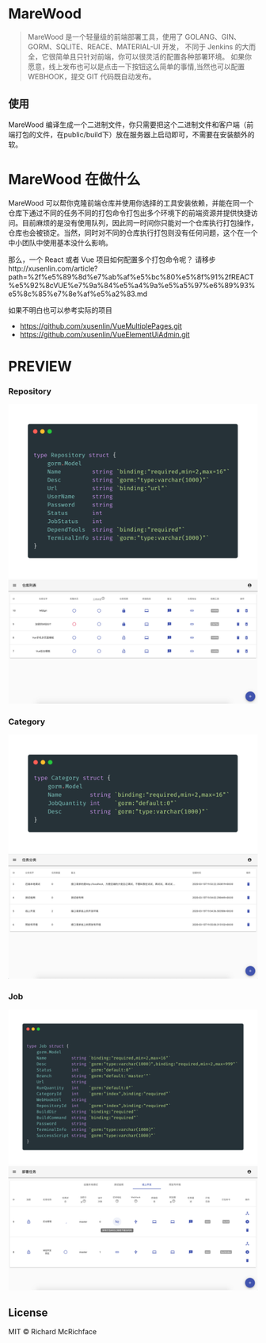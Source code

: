 # MareWood
>MareWood 是一个轻量级的前端部署工具，使用了 GOLANG、GIN、GORM、SQLITE、REACE、MATERIAL-UI 开发，
不同于 Jenkins 的大而全，它很简单且只针对前端，你可以很灵活的配置各种部署环境。
如果你愿意，线上发布也可以是点击一下按钮这么简单的事情,当然也可以配置 WEBHOOK，提交 GIT 代码既自动发布。


## 使用
MareWood 编译生成一个二进制文件，你只需要把这个二进制文件和客户端（前端打包的文件，在public/build下）放在服务器上启动即可，不需要在安装额外的软。

# MareWood 在做什么
MareWood 可以帮你克隆前端仓库并使用你选择的工具安装依赖，并能在同一个仓库下通过不同的任务不同的打包命令打包出多个环境下的前端资源并提供快捷访问。目前麻烦的是没有使用队列，因此同一时间你只能对一个仓库执行打包操作，仓库也会被锁定。当然，同时对不同的仓库执行打包则没有任何问题，这个在一个中小团队中使用基本没什么影响。

那么，一个 React 或者 Vue 项目如何配置多个打包命令呢？
请移步http://xusenlin.com/article?path=%2f%e5%89%8d%e7%ab%af%e5%bc%80%e5%8f%91%2fREACT%e5%92%8cVUE%e7%9a%84%e5%a4%9a%e5%a5%97%e6%89%93%e5%8c%85%e7%8e%af%e5%a2%83.md

如果不明白也可以参考实际的项目

- https://github.com/xusenlin/VueMultiplePages.git
- https://github.com/xusenlin/VueElementUiAdmin.git

# PREVIEW

### Repository
![Repository](./preview/Repository.png)
![Repository](./preview/仓库.png)
### Category
![Category](./preview/Category.png)
![Category](./preview/分类.png)
### Job
![Job](./preview/Job.png)
![Job](./preview/任务.png)

## License

MIT © Richard McRichface
